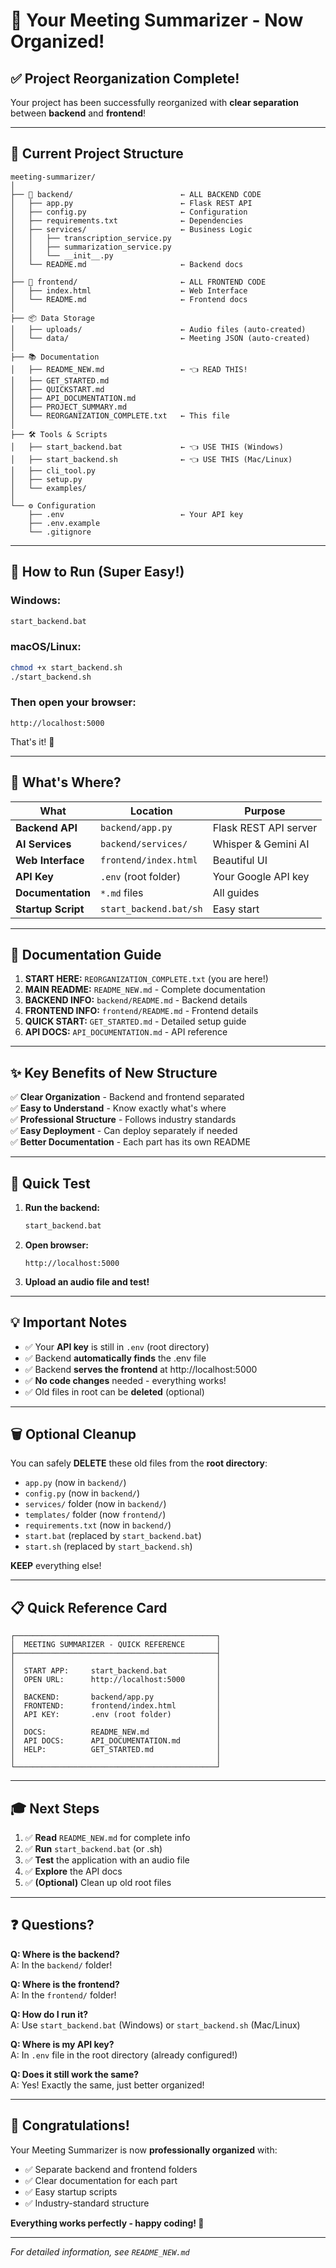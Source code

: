 # 🎉 Your Meeting Summarizer - Now Organized!

## ✅ Project Reorganization Complete!

Your project has been successfully reorganized with **clear separation** between **backend** and **frontend**!

---

## 📂 Current Project Structure

```
meeting-summarizer/
│
├── 🔧 backend/                        ← ALL BACKEND CODE
│   ├── app.py                        ← Flask REST API
│   ├── config.py                     ← Configuration
│   ├── requirements.txt              ← Dependencies
│   ├── services/                     ← Business Logic
│   │   ├── transcription_service.py
│   │   ├── summarization_service.py
│   │   └── __init__.py
│   └── README.md                     ← Backend docs
│
├── 🎨 frontend/                       ← ALL FRONTEND CODE
│   ├── index.html                    ← Web Interface
│   └── README.md                     ← Frontend docs
│
├── 📦 Data Storage
│   ├── uploads/                      ← Audio files (auto-created)
│   └── data/                         ← Meeting JSON (auto-created)
│
├── 📚 Documentation
│   ├── README_NEW.md                 ← 👈 READ THIS!
│   ├── GET_STARTED.md
│   ├── QUICKSTART.md
│   ├── API_DOCUMENTATION.md
│   ├── PROJECT_SUMMARY.md
│   └── REORGANIZATION_COMPLETE.txt   ← This file
│
├── 🛠️ Tools & Scripts
│   ├── start_backend.bat             ← 👈 USE THIS (Windows)
│   ├── start_backend.sh              ← 👈 USE THIS (Mac/Linux)
│   ├── cli_tool.py
│   ├── setup.py
│   └── examples/
│
└── ⚙️ Configuration
    ├── .env                          ← Your API key
    ├── .env.example
    └── .gitignore
```

---

## 🚀 How to Run (Super Easy!)

### Windows:
```bash
start_backend.bat
```

### macOS/Linux:
```bash
chmod +x start_backend.sh
./start_backend.sh
```

### Then open your browser:
```
http://localhost:5000
```

That's it! 🎉

---

## 🎯 What's Where?

| What | Location | Purpose |
|------|----------|---------|
| **Backend API** | `backend/app.py` | Flask REST API server |
| **AI Services** | `backend/services/` | Whisper & Gemini AI |
| **Web Interface** | `frontend/index.html` | Beautiful UI |
| **API Key** | `.env` (root folder) | Your Google API key |
| **Documentation** | `*.md` files | All guides |
| **Startup Script** | `start_backend.bat/sh` | Easy start |

---

## 📖 Documentation Guide

1. **START HERE:** `REORGANIZATION_COMPLETE.txt` (you are here!)
2. **MAIN README:** `README_NEW.md` - Complete documentation
3. **BACKEND INFO:** `backend/README.md` - Backend details
4. **FRONTEND INFO:** `frontend/README.md` - Frontend details
5. **QUICK START:** `GET_STARTED.md` - Detailed setup guide
6. **API DOCS:** `API_DOCUMENTATION.md` - API reference

---

## ✨ Key Benefits of New Structure

✅ **Clear Organization** - Backend and frontend separated  
✅ **Easy to Understand** - Know exactly what's where  
✅ **Professional Structure** - Follows industry standards  
✅ **Easy Deployment** - Can deploy separately if needed  
✅ **Better Documentation** - Each part has its own README  

---

## 🧪 Quick Test

1. **Run the backend:**
   ```bash
   start_backend.bat
   ```

2. **Open browser:**
   ```
   http://localhost:5000
   ```

3. **Upload an audio file and test!**

---

## 💡 Important Notes

- ✅ Your **API key** is still in `.env` (root directory)
- ✅ Backend **automatically finds** the .env file
- ✅ Backend **serves the frontend** at http://localhost:5000
- ✅ **No code changes** needed - everything works!
- ✅ Old files in root can be **deleted** (optional)

---

## 🗑️ Optional Cleanup

You can safely **DELETE** these old files from the **root directory**:

- `app.py` (now in `backend/`)
- `config.py` (now in `backend/`)
- `services/` folder (now in `backend/`)
- `templates/` folder (now `frontend/`)
- `requirements.txt` (now in `backend/`)
- `start.bat` (replaced by `start_backend.bat`)
- `start.sh` (replaced by `start_backend.sh`)

**KEEP** everything else!

---

## 📋 Quick Reference Card

```
┌─────────────────────────────────────────────┐
│  MEETING SUMMARIZER - QUICK REFERENCE       │
├─────────────────────────────────────────────┤
│                                             │
│  START APP:     start_backend.bat           │
│  OPEN URL:      http://localhost:5000       │
│                                             │
│  BACKEND:       backend/app.py              │
│  FRONTEND:      frontend/index.html         │
│  API KEY:       .env (root folder)          │
│                                             │
│  DOCS:          README_NEW.md               │
│  API DOCS:      API_DOCUMENTATION.md        │
│  HELP:          GET_STARTED.md              │
│                                             │
└─────────────────────────────────────────────┘
```

---

## 🎓 Next Steps

1. ✅ **Read** `README_NEW.md` for complete info
2. ✅ **Run** `start_backend.bat` (or .sh)
3. ✅ **Test** the application with an audio file
4. ✅ **Explore** the API docs
5. ✅ **(Optional)** Clean up old root files

---

## ❓ Questions?

**Q: Where is the backend?**  
A: In the `backend/` folder!

**Q: Where is the frontend?**  
A: In the `frontend/` folder!

**Q: How do I run it?**  
A: Use `start_backend.bat` (Windows) or `start_backend.sh` (Mac/Linux)

**Q: Where is my API key?**  
A: In `.env` file in the root directory (already configured!)

**Q: Does it still work the same?**  
A: Yes! Exactly the same, just better organized!

---

## 🎉 Congratulations!

Your Meeting Summarizer is now **professionally organized** with:

- ✅ Separate backend and frontend folders
- ✅ Clear documentation for each part
- ✅ Easy startup scripts
- ✅ Industry-standard structure

**Everything works perfectly - happy coding! 🚀**

---

*For detailed information, see `README_NEW.md`*
